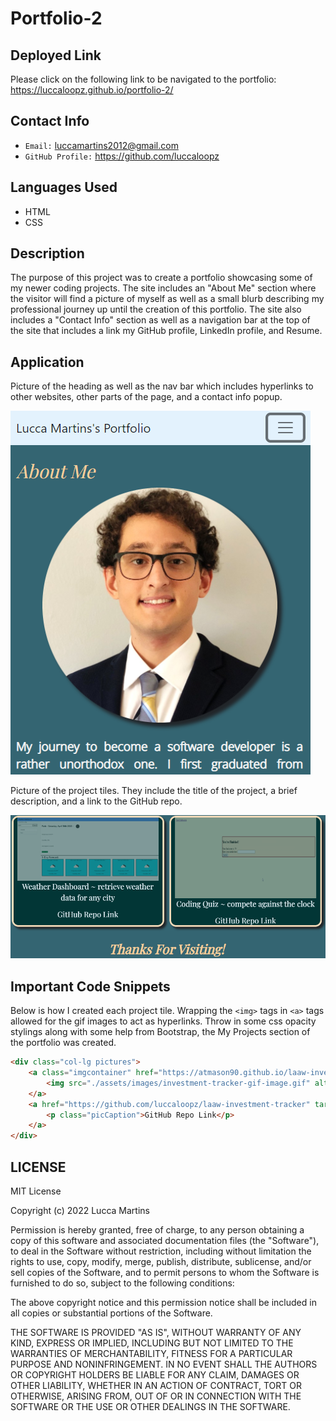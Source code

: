 # Portfolio-2

## **Deployed Link**

Please click on the following link to be navigated to the portfolio: https://luccaloopz.github.io/portfolio-2/

## **Contact Info**

* `Email:` luccamartins2012@gmail.com
* `GitHub Profile:` https://github.com/luccaloopz

## **Languages Used**

* HTML
* CSS

## **Description**

The purpose of this project was to create a portfolio showcasing some of my newer coding projects. The site includes an "About Me" section where the visitor will find a picture of myself as well as a small blurb describing my professional journey up until the creation of this portfolio. The site also includes a "Contact Info" section as well as a navigation bar at the top of the site that includes a link my GitHub profile, LinkedIn profile, and Resume. 

## **Application**

Picture of the heading as well as the nav bar which includes hyperlinks to other websites, other parts of the page, and a contact info popup.

![screenshot](./assets/images/pic-of-website.PNG "Nav Bar and Top of Page")

Picture of the project tiles. They include the title of the project, a brief description, and a link to the GitHub repo.

![screenshot](./assets/images/pic-of-website-2.PNG "Project Tiles")

## **Important Code Snippets**

Below is how I created each project tile. Wrapping the `<img>` tags in `<a>` tags allowed for the gif images to act as hyperlinks. Throw in some css opacity stylings along with some help from Bootstrap, the My Projects section of the portfolio was created. 

```HTML
<div class="col-lg pictures">
    <a class="imgcontainer" href="https://atmason90.github.io/laaw-investment-tracker/" target="_blank">
        <img src="./assets/images/investment-tracker-gif-image.gif" alt="Investment Tracker Application Gif"><p class="picCaption">Investment Tracker ~ stock data and news at your fingertips</p>
    </a>
    <a href="https://github.com/luccaloopz/laaw-investment-tracker" target="_blank">
        <p class="picCaption">GitHub Repo Link</p>
    </a>
</div>
```

## **LICENSE**

MIT License

Copyright (c) 2022 Lucca Martins

Permission is hereby granted, free of charge, to any person obtaining a copy of this software and associated documentation files (the "Software"), to deal in the Software without restriction, including without limitation the rights to use, copy, modify, merge, publish, distribute, sublicense, and/or sell copies of the Software, and to permit persons to whom the Software is furnished to do so, subject to the following conditions:

The above copyright notice and this permission notice shall be included in all copies or substantial portions of the Software.

THE SOFTWARE IS PROVIDED "AS IS", WITHOUT WARRANTY OF ANY KIND, EXPRESS OR IMPLIED, INCLUDING BUT NOT LIMITED TO THE WARRANTIES OF MERCHANTABILITY, FITNESS FOR A PARTICULAR PURPOSE AND NONINFRINGEMENT. IN NO EVENT SHALL THE AUTHORS OR COPYRIGHT HOLDERS BE LIABLE FOR ANY CLAIM, DAMAGES OR OTHER LIABILITY, WHETHER IN AN ACTION OF CONTRACT, TORT OR OTHERWISE, ARISING FROM, OUT OF OR IN CONNECTION WITH THE SOFTWARE OR THE USE OR OTHER DEALINGS IN THE SOFTWARE.